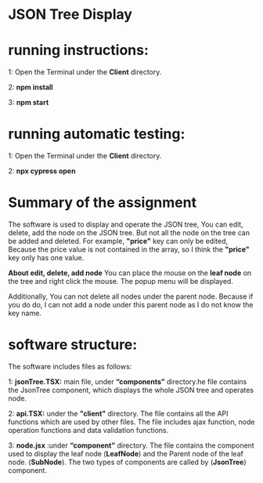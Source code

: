 # JSON Tree Display
# running instructions:

1: Open the Terminal under the **Client** directory.

2: **npm install**

3: **npm start**

# running automatic testing:

1: Open the Terminal under the **Client** directory.

2: **npx cypress open**

# Summary of the assignment

The software is used to display and operate the JSON tree, You can edit, delete, add the node on the JSON tree.
But not all the node on the tree can be added and deleted. For example, **"price"** key can only be edited, Because 
the price value is not contained in the array, so I think the **"price"** key only has one value.

**About edit, delete, add node**
You can place the mouse on the **leaf node** on the tree and right click the mouse. The popup menu will be displayed.

Additionally, You can not delete all nodes under the parent node. Because if you do do, I can not add a node under this parent node as I do not know the
key name.

# software structure: #

The software includes files as follows:

1: **jsonTree.TSX:** main file, under **“components”** directory.he file contains the JsonTree component, which displays the whole JSON tree and operates node.

2:  **api.TSX:** under the **"client"** directory. The file contains all the API functions which are used by other files. The file includes ajax function, node operation functions and data validation functions.

3: **node.jsx** :under **“component”** directory.
The file contains the component used to display the leaf node (**LeafNode**) and the Parent node of the leaf node.
(**SubNode**). The two types of components are called by (**JsonTree**) component.



